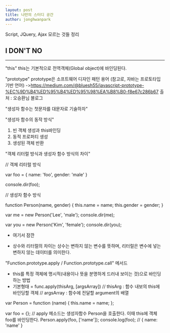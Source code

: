 ```yaml
---
layout: post
title: 나만의 스터디 공간
author: jonghwanpark
---
```


Script, JQuery, Ajax 모르는 것들 정리

## I DON'T NO
-----

"this"
this는 기본적으로 전역객체(Global object)에 바인딩된다.

"prototype"
prototype은 소프트웨어 디자인 패턴 용어 (참고로, 자바는 프로토타입 기반 언어)
->https://medium.com/@bluesh55/javascript-prototype-%EC%9D%B4%ED%95%B4%ED%95%98%EA%B8%B0-f8e67c286b67
출처 : 오승환님 블로그

"생성자 함수는 첫문자를 대문자로 기술하자"

"생성자 함수의 동작 방식"
1. 빈 객체 생성과 this바인딩
2. 동적 프로퍼티 생성
3. 생성된 객체 반환

"객체 리터럴 방식과 생성자 함수 방식의 차이"

// 객체 리터럴 방식

var foo = {
  name: 'foo',
  gender: 'male'
}

console.dir(foo);

// 생성자 함수 방식

function Person(name, gender) {
  this.name = name;
  this.gender = gender;
}

var me  = new Person('Lee', 'male');
console.dir(me);

var you = new Person('Kim', 'female');
console.dir(you);

* 여기서 잠깐 
- 상수와 리터럴의 차이는 상수는 변하지 않는 변수를 뜻하며, 리터럴은 변수에 넣는 변하지 않는 데이터를 의미한다.

"Function.prototype.apply / Function.prototype.call" 메서드
- this를 특정 객체에 명시적(내용이나 뜻을 분명하게 드러내 보이는 것)으로 바인딩하는 방법
- 기본형태 = func.apply(thisArg, [argsArray])
// thisArg : 함수 내보의 this에 바인딩할 객체
// argsArray : 함수에 전달할 argument의 배열

var Person = function (name) {
  this.name = name;
};

var foo = {};
// apply 메소드는 생성자함수 Person을 호출한다. 이때 this에 객체 foo를 바인딩한다.
Person.apply(foo, ['name']);
console.log(foo); // { name: 'name' }








